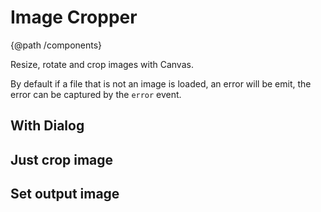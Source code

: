 
# Image Cropper
{@path /components}

Resize, rotate and crop images with Canvas.

By default if a file that is not an image is loaded, an error will be emit, the error can be captured by the `error` event.

<demo-view path="docs/components/image-cropper-demo/image-cropper-example-01" viewLabel="Basic">
  <image-cropper-example-01></image-cropper-example-01>
</demo-view>

## With Dialog
<demo-view path="docs/components/image-cropper-demo/cropper-with-dialog">
  <aui-cropper-with-dialog></aui-cropper-with-dialog>
</demo-view>

## Just crop image
<demo-view path="docs/components/image-cropper-demo/image-cropper-example-02">
  <image-cropper-example-02></image-cropper-example-02>
</demo-view>

## Set output image
<demo-view path="docs/components/image-cropper-demo/image-cropper-example-03">
  <image-cropper-example-03></image-cropper-example-03>
</demo-view>
